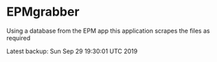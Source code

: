 # EPMgrabber
Using a database from the EPM app this application scrapes the files as required


Latest backup: Sun Sep 29 19:30:01 UTC 2019
